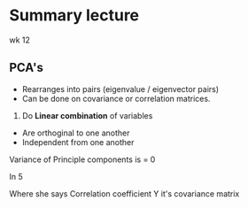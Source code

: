 # Summary lecture
wk 12

## PCA's

- Rearranges into pairs (eigenvalue / eigenvector pairs)
- Can be done on covariance or correlation matrices.

1. Do **Linear combination** of variables

- Are orthoginal to one another
- Independent from one another

Variance of Principle components is = 0 

In 5

Where she says
Correlation coefficient Y it's covariance matrix

